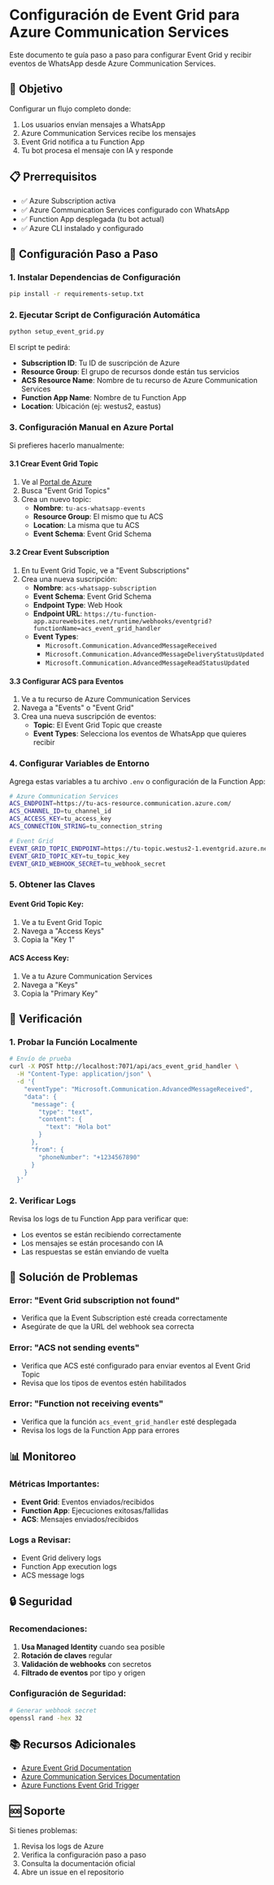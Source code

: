 # Configuración de Event Grid para Azure Communication Services

Este documento te guía paso a paso para configurar Event Grid y recibir eventos de WhatsApp desde Azure Communication Services.

## 🎯 Objetivo

Configurar un flujo completo donde:
1. Los usuarios envían mensajes a WhatsApp
2. Azure Communication Services recibe los mensajes
3. Event Grid notifica a tu Function App
4. Tu bot procesa el mensaje con IA y responde

## 📋 Prerrequisitos

- ✅ Azure Subscription activa
- ✅ Azure Communication Services configurado con WhatsApp
- ✅ Function App desplegada (tu bot actual)
- ✅ Azure CLI instalado y configurado

## 🚀 Configuración Paso a Paso

### 1. Instalar Dependencias de Configuración

```bash
pip install -r requirements-setup.txt
```

### 2. Ejecutar Script de Configuración Automática

```bash
python setup_event_grid.py
```

El script te pedirá:
- **Subscription ID**: Tu ID de suscripción de Azure
- **Resource Group**: El grupo de recursos donde están tus servicios
- **ACS Resource Name**: Nombre de tu recurso de Azure Communication Services
- **Function App Name**: Nombre de tu Function App
- **Location**: Ubicación (ej: westus2, eastus)

### 3. Configuración Manual en Azure Portal

Si prefieres hacerlo manualmente:

#### 3.1 Crear Event Grid Topic

1. Ve al [Portal de Azure](https://portal.azure.com)
2. Busca "Event Grid Topics"
3. Crea un nuevo topic:
   - **Nombre**: `tu-acs-whatsapp-events`
   - **Resource Group**: El mismo que tu ACS
   - **Location**: La misma que tu ACS
   - **Event Schema**: Event Grid Schema

#### 3.2 Crear Event Subscription

1. En tu Event Grid Topic, ve a "Event Subscriptions"
2. Crea una nueva suscripción:
   - **Nombre**: `acs-whatsapp-subscription`
   - **Event Schema**: Event Grid Schema
   - **Endpoint Type**: Web Hook
   - **Endpoint URL**: `https://tu-function-app.azurewebsites.net/runtime/webhooks/eventgrid?functionName=acs_event_grid_handler`
   - **Event Types**: 
     - `Microsoft.Communication.AdvancedMessageReceived`
     - `Microsoft.Communication.AdvancedMessageDeliveryStatusUpdated`
     - `Microsoft.Communication.AdvancedMessageReadStatusUpdated`

#### 3.3 Configurar ACS para Eventos

1. Ve a tu recurso de Azure Communication Services
2. Navega a "Events" o "Event Grid"
3. Crea una nueva suscripción de eventos:
   - **Topic**: El Event Grid Topic que creaste
   - **Event Types**: Selecciona los eventos de WhatsApp que quieres recibir

### 4. Configurar Variables de Entorno

Agrega estas variables a tu archivo `.env` o configuración de la Function App:

```bash
# Azure Communication Services
ACS_ENDPOINT=https://tu-acs-resource.communication.azure.com/
ACS_CHANNEL_ID=tu_channel_id
ACS_ACCESS_KEY=tu_access_key
ACS_CONNECTION_STRING=tu_connection_string

# Event Grid
EVENT_GRID_TOPIC_ENDPOINT=https://tu-topic.westus2-1.eventgrid.azure.net/api/events
EVENT_GRID_TOPIC_KEY=tu_topic_key
EVENT_GRID_WEBHOOK_SECRET=tu_webhook_secret
```

### 5. Obtener las Claves

#### Event Grid Topic Key:
1. Ve a tu Event Grid Topic
2. Navega a "Access Keys"
3. Copia la "Key 1"

#### ACS Access Key:
1. Ve a tu Azure Communication Services
2. Navega a "Keys"
3. Copia la "Primary Key"

## 🔧 Verificación

### 1. Probar la Función Localmente

```bash
# Envío de prueba
curl -X POST http://localhost:7071/api/acs_event_grid_handler \
  -H "Content-Type: application/json" \
  -d '{
    "eventType": "Microsoft.Communication.AdvancedMessageReceived",
    "data": {
      "message": {
        "type": "text",
        "content": {
          "text": "Hola bot"
        }
      },
      "from": {
        "phoneNumber": "+1234567890"
      }
    }
  }'
```

### 2. Verificar Logs

Revisa los logs de tu Function App para verificar que:
- Los eventos se están recibiendo correctamente
- Los mensajes se están procesando con IA
- Las respuestas se están enviando de vuelta

## 🐛 Solución de Problemas

### Error: "Event Grid subscription not found"
- Verifica que la Event Subscription esté creada correctamente
- Asegúrate de que la URL del webhook sea correcta

### Error: "ACS not sending events"
- Verifica que ACS esté configurado para enviar eventos al Event Grid Topic
- Revisa que los tipos de eventos estén habilitados

### Error: "Function not receiving events"
- Verifica que la función `acs_event_grid_handler` esté desplegada
- Revisa los logs de la Function App para errores

## 📊 Monitoreo

### Métricas Importantes:
- **Event Grid**: Eventos enviados/recibidos
- **Function App**: Ejecuciones exitosas/fallidas
- **ACS**: Mensajes enviados/recibidos

### Logs a Revisar:
- Event Grid delivery logs
- Function App execution logs
- ACS message logs

## 🔒 Seguridad

### Recomendaciones:
1. **Usa Managed Identity** cuando sea posible
2. **Rotación de claves** regular
3. **Validación de webhooks** con secretos
4. **Filtrado de eventos** por tipo y origen

### Configuración de Seguridad:
```bash
# Generar webhook secret
openssl rand -hex 32
```

## 📚 Recursos Adicionales

- [Azure Event Grid Documentation](https://docs.microsoft.com/en-us/azure/event-grid/)
- [Azure Communication Services Documentation](https://docs.microsoft.com/en-us/azure/communication-services/)
- [Azure Functions Event Grid Trigger](https://docs.microsoft.com/en-us/azure/azure-functions/functions-bindings-event-grid)

## 🆘 Soporte

Si tienes problemas:
1. Revisa los logs de Azure
2. Verifica la configuración paso a paso
3. Consulta la documentación oficial
4. Abre un issue en el repositorio 